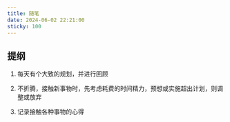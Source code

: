 ```yaml
---
title: 随笔
date: 2024-06-02 22:21:00
sticky: 100
---
```


## 提纲

1. 每天有个大致的规划，并进行回顾

2. 不折腾，接触新事物时，先考虑耗费的时间精力，预想或实施超出计划，则调整或放弃

3. 记录接触各种事物的心得

<!-- more -->
